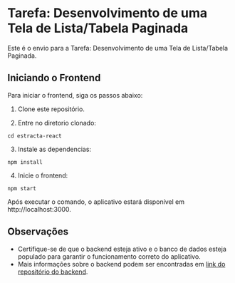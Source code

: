 # Tarefa: Desenvolvimento de uma Tela de Lista/Tabela Paginada

Este é o envio para a Tarefa: Desenvolvimento de uma Tela de Lista/Tabela Paginada.

## Iniciando o Frontend

Para iniciar o frontend, siga os passos abaixo:

1. Clone este repositório.

2. Entre no diretorio clonado:

`cd estracta-react`

3. Instale as dependencias:

`npm install`

4. Inicie o frontend:

`npm start`

Após executar o comando, o aplicativo estará disponível em http://localhost:3000.

## Observações

- Certifique-se de que o backend esteja ativo e o banco de dados esteja populado para garantir o funcionamento correto do aplicativo.
- Mais informações sobre o backend podem ser encontradas em [link do repositório do backend](https://github.com/gbilton/estracta).

